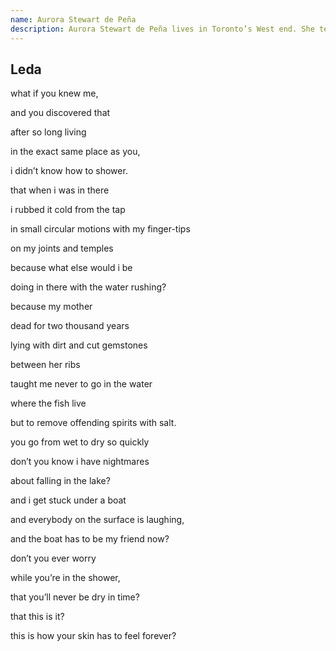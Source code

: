 ```yaml
---
name: Aurora Stewart de Peña
description: Aurora Stewart de Peña lives in Toronto’s West end. She tends to a small palm tree on her windowsill. She’s had plays produced in Toronto, Brooklyn, Bath & Tuscany. She’s looking forward to a story in the upcoming issue of <i>Little Brother</i>, and has had other work published in <i>The Puritan</i> and <i>The Toronto Standard</i>.
---
```


<div class="poem">
  <h2>Leda</h2>
  <p>
    what if you knew me,
  </p>
  <p>
    and you discovered that
  </p>
  <p>
    after so long living
  </p>
  <p>
    in the exact same place as you,
  </p>
  <p>
    i didn’t know how to shower.
  </p>
  <p>
    that when i was in there
  </p>
  <p>
    i rubbed it cold from the tap
  </p>
  <p>
    in small circular motions with my finger-tips
  </p>
  <p>
    on my joints and temples
  </p>
  <p>
    because what else would i be
  </p>
  <p>
    doing in there with the water rushing?
  </p>
  <p>
    because my mother
  </p>
  <p>
    dead for two thousand years
  </p>
  <p>
    lying with dirt and cut gemstones
  </p>
  <p>
    between her ribs
  </p>
  <p>
    taught me never to go in the water
  </p>
  <p>
    where the fish live
  </p>
  <p>
    but to remove offending spirits with salt.
  </p>
  <p>
    you go from wet to dry so quickly
  </p>
  <p>
    don’t you know i have nightmares
  </p>
  <p>
    about falling in the lake?
  </p>
  <p>
    and i get stuck under a boat
  </p>
  <p>
    and everybody on the surface is laughing,
  </p>
  <p>
    and the boat has to be my friend now?
  </p>
  <p>
    don’t you ever worry
  </p>
  <p>
    while you’re in the shower,
  </p>
  <p>
    that you’ll never be dry in time?
  </p>
  <p>
    that this is it?
  </p>
  <p>
    this is how your skin has to feel forever?
  </p>
</div>

